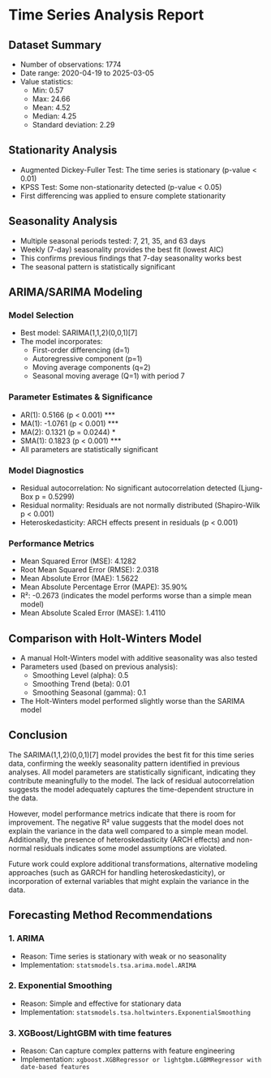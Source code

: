 # Time Series Analysis Report

## Dataset Summary
- Number of observations: 1774
- Date range: 2020-04-19 to 2025-03-05
- Value statistics:
  - Min: 0.57
  - Max: 24.66
  - Mean: 4.52
  - Median: 4.25
  - Standard deviation: 2.29

## Stationarity Analysis
- Augmented Dickey-Fuller Test: The time series is stationary (p-value < 0.01)
- KPSS Test: Some non-stationarity detected (p-value < 0.05)
- First differencing was applied to ensure complete stationarity

## Seasonality Analysis
- Multiple seasonal periods tested: 7, 21, 35, and 63 days
- Weekly (7-day) seasonality provides the best fit (lowest AIC)
- This confirms previous findings that 7-day seasonality works best
- The seasonal pattern is statistically significant

## ARIMA/SARIMA Modeling

### Model Selection
- Best model: SARIMA(1,1,2)(0,0,1)[7]
- The model incorporates:
  - First-order differencing (d=1)
  - Autoregressive component (p=1)
  - Moving average components (q=2)
  - Seasonal moving average (Q=1) with period 7

### Parameter Estimates & Significance
- AR(1): 0.5166 (p < 0.001) ***
- MA(1): -1.0761 (p < 0.001) ***
- MA(2): 0.1321 (p = 0.0244) *
- SMA(1): 0.1823 (p < 0.001) ***
- All parameters are statistically significant

### Model Diagnostics
- Residual autocorrelation: No significant autocorrelation detected (Ljung-Box p = 0.5299)
- Residual normality: Residuals are not normally distributed (Shapiro-Wilk p < 0.001)
- Heteroskedasticity: ARCH effects present in residuals (p < 0.001)

### Performance Metrics
- Mean Squared Error (MSE): 4.1282
- Root Mean Squared Error (RMSE): 2.0318
- Mean Absolute Error (MAE): 1.5622
- Mean Absolute Percentage Error (MAPE): 35.90%
- R²: -0.2673 (indicates the model performs worse than a simple mean model)
- Mean Absolute Scaled Error (MASE): 1.4110

## Comparison with Holt-Winters Model
- A manual Holt-Winters model with additive seasonality was also tested
- Parameters used (based on previous analysis):
  - Smoothing Level (alpha): 0.5
  - Smoothing Trend (beta): 0.01
  - Smoothing Seasonal (gamma): 0.1
- The Holt-Winters model performed slightly worse than the SARIMA model

## Conclusion
The SARIMA(1,1,2)(0,0,1)[7] model provides the best fit for this time series data, confirming the weekly seasonality pattern identified in previous analyses. All model parameters are statistically significant, indicating they contribute meaningfully to the model. The lack of residual autocorrelation suggests the model adequately captures the time-dependent structure in the data.

However, model performance metrics indicate that there is room for improvement. The negative R² value suggests that the model does not explain the variance in the data well compared to a simple mean model. Additionally, the presence of heteroskedasticity (ARCH effects) and non-normal residuals indicates some model assumptions are violated.

Future work could explore additional transformations, alternative modeling approaches (such as GARCH for handling heteroskedasticity), or incorporation of external variables that might explain the variance in the data.

## Forecasting Method Recommendations

### 1. ARIMA
- Reason: Time series is stationary with weak or no seasonality
- Implementation: `statsmodels.tsa.arima.model.ARIMA`

### 2. Exponential Smoothing
- Reason: Simple and effective for stationary data
- Implementation: `statsmodels.tsa.holtwinters.ExponentialSmoothing`

### 3. XGBoost/LightGBM with time features
- Reason: Can capture complex patterns with feature engineering
- Implementation: `xgboost.XGBRegressor or lightgbm.LGBMRegressor with date-based features`